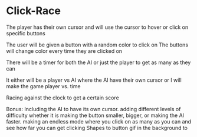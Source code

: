 # Click-Race
The player has their own cursor and will use the cursor to hover or click on specific buttons

The user will be given a button with a random color to click on
The buttons will change color every time they are clicked on

There will be a timer for both the AI or just the player to get as many as they can

It either will be a player vs AI where the AI have their own cursor or I will make the game player vs. time

Racing against the clock to get a certain score

Bonus:
Including the AI to have its own cursor.
adding different levels of difficulty whether it is making the button smaller, bigger, or making the AI faster.
making an endless mode where you click on as many as you can and see how far you can get clicking
Shapes to button
gif in the background to 



